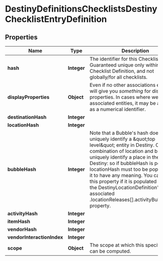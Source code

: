 
# DestinyDefinitionsChecklistsDestinyChecklistEntryDefinition

## Properties
Name | Type | Description | Notes
------------ | ------------- | ------------- | -------------
**hash** | **Integer** | The identifier for this Checklist entry. Guaranteed unique only within this Checklist Definition, and not globally/for all checklists. |  [optional]
**displayProperties** | **Object** | Even if no other associations exist, we will give you *something* for display properties. In cases where we have no associated entities, it may be as simple as a numerical identifier. |  [optional]
**destinationHash** | **Integer** |  |  [optional]
**locationHash** | **Integer** |  |  [optional]
**bubbleHash** | **Integer** | Note that a Bubble&#39;s hash doesn&#39;t uniquely identify a \&quot;top level\&quot; entity in Destiny. Only the combination of location and bubble can uniquely identify a place in the world of Destiny: so if bubbleHash is populated, locationHash must too be populated for it to have any meaning.  You can use this property if it is populated to look up the DestinyLocationDefinition&#39;s associated .locationReleases[].activityBubbleName property. |  [optional]
**activityHash** | **Integer** |  |  [optional]
**itemHash** | **Integer** |  |  [optional]
**vendorHash** | **Integer** |  |  [optional]
**vendorInteractionIndex** | **Integer** |  |  [optional]
**scope** | **Object** | The scope at which this specific entry can be computed. |  [optional]



